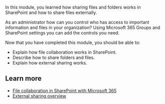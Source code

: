In this module, you learned how sharing files and folders works in SharePoint and how to share files externally.

As an administrator how can you control who has access to important information and files in your organization? Using Microsoft 365 Groups and SharePoint settings you can add the controls you need.

Now that you have completed this module, you should be able to:
  
- Explain how file collaboration works in SharePoint.
- Describe how to share folders and files.
- Explain how external sharing works.

## Learn more

- [File collaboration in SharePoint with Microsoft 365](/sharepoint/deploy-file-collaboration)
- [External sharing overview](/sharepoint/external-sharing-overview)
